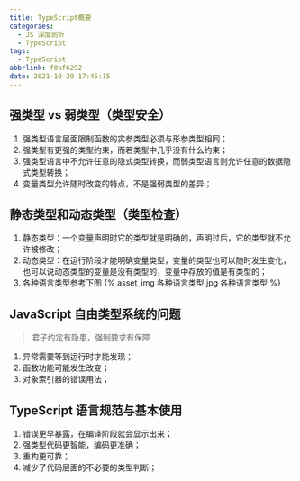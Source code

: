 ```yaml
---
title: TypeScript概要
categories:
  - JS 深度剖析
  - TypeScript
tags:
  - TypeScript
abbrlink: f0af6292
date: 2021-10-29 17:45:15
---
```


## 强类型 vs 弱类型（类型安全）
1. 强类型语言层面限制函数的实参类型必须与形参类型相同；
2. 强类型有更强的类型约束，而若类型中几乎没有什么约束；
3. 强类型语言中不允许任意的隐式类型转换，而弱类型语言则允许任意的数据隐式类型转换；
4. 变量类型允许随时改变的特点，不是强弱类型的差异；
	
## 静态类型和动态类型（类型检查）
1. 静态类型：一个变量声明时它的类型就是明确的，声明过后，它的类型就不允许被修改；
2. 动态类型：在运行阶段才能明确变量类型，变量的类型也可以随时发生变化，也可以说动态类型的变量是没有类型的，变量中存放的值是有类型的；
3. 各种语言类型参考下图
    {% asset_img 各种语言类型.jpg 各种语言类型 %}

## JavaScript 自由类型系统的问题
> 君子约定有隐患，强制要求有保障
1. 异常需要等到运行时才能发现；
2. 函数功能可能发生改变；
3. 对象索引器的错误用法；

## TypeScript 语言规范与基本使用
1. 错误更早暴露，在编译阶段就会显示出来；
2. 强类型代码更智能，编码更准确；
3. 重构更可靠；
4. 减少了代码层面的不必要的类型判断；